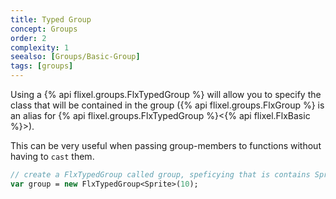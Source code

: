 ```yaml
---
title: Typed Group
concept: Groups
order: 2
complexity: 1
seealso: [Groups/Basic-Group]
tags: [groups]
---
```

Using a {% api flixel.groups.FlxTypedGroup %} will allow you to specify the class that will be contained in the group ({% api flixel.groups.FlxGroup %} is an alias for {% api flixel.groups.FlxTypedGroup %}<{% api flixel.FlxBasic %}>).

This can be very useful when passing group-members to functions without having to `cast` them.

```haxe
// create a FlxTypedGroup called group, speficying that is contains Sprite objects, and has a maximum of 10
var group = new FlxTypedGroup<Sprite>(10);
```
